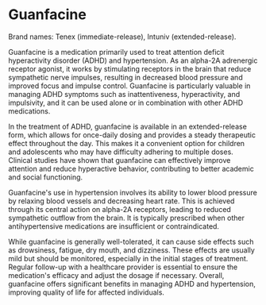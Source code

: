 [//]: # (source: gpt-40)

# Guanfacine

Brand names: Tenex (immediate-release), Intuniv (extended-release).

Guanfacine is a medication primarily used to treat attention deficit hyperactivity disorder (ADHD) and hypertension. As an alpha-2A adrenergic receptor agonist, it works by stimulating receptors in the brain that reduce sympathetic nerve impulses, resulting in decreased blood pressure and improved focus and impulse control. Guanfacine is particularly valuable in managing ADHD symptoms such as inattentiveness, hyperactivity, and impulsivity, and it can be used alone or in combination with other ADHD medications.

In the treatment of ADHD, guanfacine is available in an extended-release form, which allows for once-daily dosing and provides a steady therapeutic effect throughout the day. This makes it a convenient option for children and adolescents who may have difficulty adhering to multiple doses. Clinical studies have shown that guanfacine can effectively improve attention and reduce hyperactive behavior, contributing to better academic and social functioning.

Guanfacine's use in hypertension involves its ability to lower blood pressure by relaxing blood vessels and decreasing heart rate. This is achieved through its central action on alpha-2A receptors, leading to reduced sympathetic outflow from the brain. It is typically prescribed when other antihypertensive medications are insufficient or contraindicated.

While guanfacine is generally well-tolerated, it can cause side effects such as drowsiness, fatigue, dry mouth, and dizziness. These effects are usually mild but should be monitored, especially in the initial stages of treatment. Regular follow-up with a healthcare provider is essential to ensure the medication's efficacy and adjust the dosage if necessary. Overall, guanfacine offers significant benefits in managing ADHD and hypertension, improving quality of life for affected individuals.